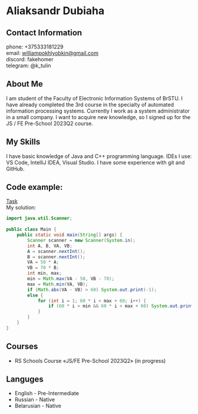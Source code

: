 # Aliaksandr Dubiaha  
## Contact Information  
phone: +375333181229  
email: williampokhlyobkin@gmail.com  
discord: fakehomer  
telegram: @k_tulin   
## About Me  
I am student of the Faculty of Electronic Information Systems of BrSTU. I have already completed the 3rd course in the specialty of automated information processing systems. Currently I work as a system administrator in a small company. I want to acquire new knowledge, so I signed up for the JS / FE Pre-School 2023Q2 course.  
## My Skills  
I have basic knowledge of Java and C++ programming language. IDEs I use: VS Code, IntelliJ IDEA, Visual Studio. I have some experience with git and GitHub.
## Code example:  
[Task](https://acmp.ru/asp/do/index.asp?main=task&id_course=3&id_section=23&id_topic=321&id_problem=2084)  
My solution:  
```java
import java.util.Scanner;
 
public class Main {
    public static void main(String[] args) {
        Scanner scanner = new Scanner(System.in);
        int A, B, VA, VB;
        A = scanner.nextInt();
        B = scanner.nextInt();
        VA = 50 * A;
        VB = 70 * B;
        int min, max;
        min = Math.max(VA - 50, VB - 70);
        max = Math.min(VA, VB);
        if (Math.abs(VA - VB) > 60) System.out.print(-1);
        else {
            for (int i = 1; 60 * i < max + 60; i++) {
                if (60 * i > min && 60 * i < max + 60) System.out.print(i + " ");
            }
        }
    }
}
```  
## Courses  
* RS Schools Course «JS/FE Pre-School 2023Q2» (in progress)  
## Languges  
* English - Pre-Intermediate  
* Russian - Native  
* Belarusian - Native  